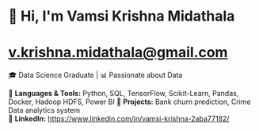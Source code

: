 # 👋 Hi, I'm Vamsi Krishna Midathala 
# v.krishna.midathala@gmail.com
🎓 Data Science Graduate | 📊 Passionate about Data  


🔹 **Languages & Tools:** Python, SQL, TensorFlow, Scikit-Learn, Pandas, Docker, Hadoop HDFS, Power BI 
🔹 **Projects:** Bank churn prediction, Crime Data analytics system  
🔹 **LinkedIn:** https://www.linkedin.com/in/vamsi-krishna-2aba77182/


